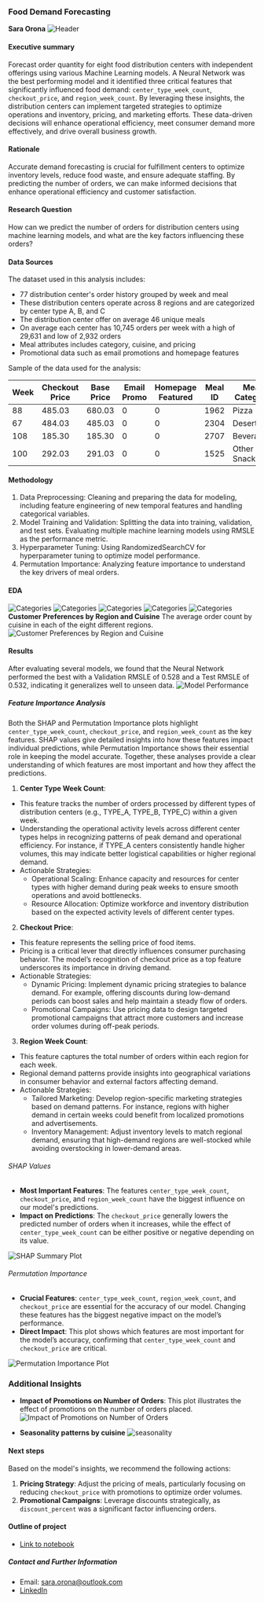 ### Food Demand Forecasting

**Sara Orona**
![Header](https://github.com/tildahh/food-demand-forecasting/blob/main/images/food-demand-header2.png)
#### Executive summary
Forecast order quantity for eight food distribution centers with independent offerings using various Machine Learning models. A Neural Network was the best performing model and it identified three critical features that significantly influenced food demand: `center_type_week_count`, `checkout_price`, and `region_week_count`. By leveraging these insights, the distribution centers can implement targeted strategies to optimize operations and inventory, pricing, and marketing efforts. These data-driven decisions will enhance operational efficiency, meet consumer demand more effectively, and drive overall business growth.


#### Rationale
Accurate demand forecasting is crucial for fulfillment centers to optimize inventory levels, reduce food waste, and ensure adequate staffing. By predicting the number of orders, we can make informed decisions that enhance operational efficiency and customer satisfaction.


#### Research Question
How can we predict the number of orders for distribution centers using machine learning models, and what are the key factors influencing these orders?

#### Data Sources
The dataset used in this analysis includes:

* 77 distribution center's order history grouped by week and meal 
* These distribution centers operate across 8 regions and are categorized by center type A, B, and C
* The distribution center offer on average 46 unique meals 
* On average each center has 10,745 orders per week with a high of 29,631 and low of 2,932 orders
* Meal attributes includes category, cuisine, and pricing
* Promotional data such as email promotions and homepage features

Sample of the data used for the analysis:

| Week   | Checkout Price | Base Price | Email Promo | Homepage Featured | Meal ID | Meal Category | Cuisine    | City | Region | Center | Center Type | Op Area | Num Orders |
|--------|----------------|------------|-------------|-------------------|---------|---------------|------------|------|--------|--------|-------------|---------|------------|
| 88     | 485.03         | 680.03     | 0           | 0                 | 1962    | Pizza         | Continental| 596  | 71     | 99     | TYPE_A      | 4.5     | 270        |
| 67     | 484.03         | 485.03     | 0           | 0                 | 2304    | Desert        | Indian     | 590  | 56     | 153    | TYPE_A      | 3.9     | 53         |
| 108    | 185.30         | 185.30     | 0           | 0                 | 2707    | Beverages     | Italian    | 675  | 34     | 106    | TYPE_A      | 4.0     | 445        |
| 100    | 292.03         | 291.03     | 0           | 0                 | 1525    | Other Snacks  | Thai       | 556  | 77     | 50     | TYPE_A      | 4.8     | 256        |

#### Methodology
1. Data Preprocessing: Cleaning and preparing the data for modeling, including feature engineering of new temporal features and handling categorical variables.
2. Model Training and Validation: Splitting the data into training, validation, and test sets. Evaluating multiple machine learning models using RMSLE as the performance metric.
3. Hyperparameter Tuning: Using RandomizedSearchCV for hyperparameter tuning to optimize model performance.
4. Permutation Importance: Analyzing feature importance to understand the key drivers of meal orders.

#### EDA
![Categories](https://github.com/tildahh/food-demand-forecasting/blob/main/images/cuisine_category_counts.png)
![Categories](https://github.com/tildahh/food-demand-forecasting/blob/main/images/number_of_meals_by_category.png)
![Categories](https://github.com/tildahh/food-demand-forecasting/blob/main/images/center_type_counts.png)
![Categories](https://github.com/tildahh/food-demand-forecasting/blob/main/images/operational_area_by_center_type.png)
![Categories](https://github.com/tildahh/food-demand-forecasting/blob/main/images/region_city_counts.png)
**Customer Preferences by Region and Cuisine**
The average order count by cuisine in each of the eight different regions.
![Customer Preferences by Region and Cuisine](https://github.com/tildahh/food-demand-forecasting/blob/main/images/pref-by-region-and-cuisine.png)


#### Results
After evaluating several models, we found that the Neural Network performed the best with a Validation RMSLE of 0.528 and a Test RMSLE of 0.532, indicating it generalizes well to unseen data.
![Model Performance](https://github.com/tildahh/food-demand-forecasting/blob/main/images/model_performance_metrics.png)

##### Feature Importance Analysis
Both the SHAP and Permutation Importance plots highlight `center_type_week_count`, `checkout_price`, and `region_week_count` as the key features. SHAP values give detailed insights into how these features impact individual predictions, while Permutation Importance shows their essential role in keeping the model accurate. Together, these analyses provide a clear understanding of which features are most important and how they affect the predictions.

1. **Center Type Week Count**:
  - This feature tracks the number of orders processed by different types of distribution centers (e.g., TYPE_A, TYPE_B, TYPE_C) within a given week.
  - Understanding the operational activity levels across different center types helps in recognizing patterns of peak demand and operational efficiency. For instance, if TYPE_A centers consistently handle higher volumes, this may indicate better logistical capabilities or higher regional demand.
- Actionable Strategies:
  - Operational Scaling: Enhance capacity and resources for center types with higher demand during peak weeks to ensure smooth operations and avoid bottlenecks.
  - Resource Allocation: Optimize workforce and inventory distribution based on the expected activity levels of different center types.

2. **Checkout Price**:
  - This feature represents the selling price of food items.
  - Pricing is a critical lever that directly influences consumer purchasing behavior. The model’s recognition of checkout price as a top feature underscores its importance in driving demand.
- Actionable Strategies:
  - Dynamic Pricing: Implement dynamic pricing strategies to balance demand. For example, offering discounts during low-demand periods can boost sales and help maintain a steady flow of orders.
  - Promotional Campaigns: Use pricing data to design targeted promotional campaigns that attract more customers and increase order volumes during off-peak periods.

3. **Region Week Count**:
  - This feature captures the total number of orders within each region for each week.
  - Regional demand patterns provide insights into geographical variations in consumer behavior and external factors affecting demand.
- Actionable Strategies:
  - Tailored Marketing: Develop region-specific marketing strategies based on demand patterns. For instance, regions with higher demand in certain weeks could benefit from localized promotions and advertisements.
  - Inventory Management: Adjust inventory levels to match regional demand, ensuring that high-demand regions are well-stocked while avoiding overstocking in lower-demand areas.

###### SHAP Values
- **Most Important Features**: The features `center_type_week_count`, `checkout_price`, and `region_week_count` have the biggest influence on our model's predictions.
- **Impact on Predictions**: The `checkout_price` generally lowers the predicted number of orders when it increases, while the effect of `center_type_week_count` can be either positive or negative depending on its value.

![SHAP Summary Plot](https://github.com/tildahh/food-demand-forecasting/blob/main/images/shap-summary-plot.png)

###### Permutation Importance
- **Crucial Features**: `center_type_week_count`, `region_week_count`, and `checkout_price` are essential for the accuracy of our model. Changing these features has the biggest negative impact on the model’s performance.
- **Direct Impact**: This plot shows which features are most important for the model’s accuracy, confirming that `center_type_week_count` and `checkout_price` are critical.

![Permutation Importance Plot](https://github.com/tildahh/food-demand-forecasting/blob/main/images/perm-importance-nn.png)

### Additional Insights

- **Impact of Promotions on Number of Orders**: This plot illustrates the effect of promotions on the number of orders placed.
![Impact of Promotions on Number of Orders](https://github.com/tildahh/food-demand-forecasting/blob/main/images/impact_promotion_num_orders.png)

- **Seasonality patterns by cuisine**
![seasonality](https://github.com/tildahh/food-demand-forecasting/blob/main/images/seasonality_cuisine.png)

#### Next steps
Based on the model's insights, we recommend the following actions:

1. **Pricing Strategy**: Adjust the pricing of meals, particularly focusing on reducing `checkout_price` with promotions to optimize order volumes.
2. **Promotional Campaigns**: Leverage discounts strategically, as `discount_percent` was a significant factor influencing orders.

#### Outline of project

- [Link to notebook](https://github.com/tildahh/food-demand-forecasting/blob/main/food_demand_forecasting.ipynb)

##### Contact and Further Information
- Email: sara.orona@outlook.com
- [LinkedIn](https://www.linkedin.com/in/sara-orona/)
